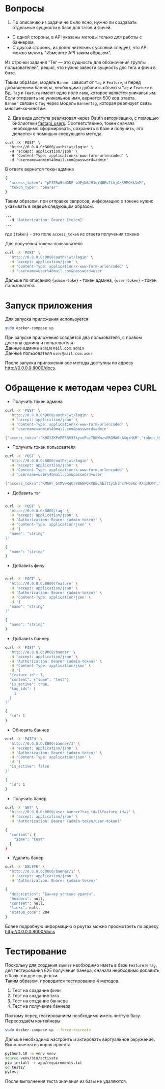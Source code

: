# Вопросы
1. По описанию из задачи не было ясно, нужно ли создавать отдельные сущности в базе для тэгов и фичей.
- С одной стороны, в API указаны методы только для работы с баннером.
- С другой стороны, из дополнительных условий следует, что API можно менять "Измените API таким образом".

  
Из строчки задания "Тег — это сущность для обозначения группы пользователей", решил, что нужно завести сущность для тега и фичи в базе.

Таким образом, модель `Banner` зависит от `Tag` и `Feature`, и перед добавлением баннера, необходимо добавить объекты `Tag` и `Feature` в Бд.
`Tag` и `Feature` имеют одно поле `name`, которое является уникальным.
Если отправить не уникальное имя, вернется 500 код ответа.  
`Banner` связан с `Tag` через модель `BannerTag`, которая реализует связь многие-ко-многим


2. Два вида доступа реализовал через Oauth авторизацию, с помощью библиотеки [fastapi_users](https://fastapi-users.github.io/fastapi-users/10.1/).
Соответственно, токен сначала необходимо сформировать, сохранить в базе и получить, это делается с помощью следующего метода.

```
curl -X 'POST' \
  'http://0.0.0.0:8000/auth/jwt/login' \
  -H 'accept: application/json' \
  -H 'Content-Type: application/x-www-form-urlencoded' \
  -d 'username=admin%40mail.com&password=admin'
```
В ответе вернется токен админа
```bash
{
  "access_token": "pPZF5w9sNGDF-oJFyN6JH1qYd0Eo7LhjGkS9MOXk3oM",
  "token_type": "bearer"
}
```

Таким образом, при отправке запросов, информацию о токене нужно указывать в хедере следующим образом.

```bash
...
  -H 'Authorization: Bearer {token}'
...
```
где `{token}` - это поле `access_token` из ответа получения токена

Для получения токена пользователя
```bash
curl -X 'POST' \
  'http://0.0.0.0:8000/auth/jwt/login' \
  -H 'accept: application/json' \
  -H 'Content-Type: application/x-www-form-urlencoded' \
  -d 'username=user%40mail.com&password=user'
```

Дальше по описанию `{admin-toke}` - токен админа, `{user-token}` - токен пользователя.
# Запуск приложения

Для запуска приложения используется

```bash
sudo docker-compose up
```

При запуске приложения создаётся два пользователя, с правом доступа админа и пользователя.  
Данные админа `admin@mail.com:admin`  
Данные пользователя `user@mail.com:user`  

После запуска приложения все методы доступны по адресу http://0.0.0.0:8000/docs.  

# Обращение к методам через CURL
- Получить токен админа

```bash
curl -X 'POST' \
  'http://0.0.0.0:8000/auth/jwt/login' \
  -H 'accept: application/json' \
  -H 'Content-Type: application/x-www-form-urlencoded' \
  -d 'username=admin%40mail.com&password=admin'

{"access_token":"X982ZKPeFESRV35kyxePucT8KWnzvHRGMA0-AXqzHXM","token_type":"bearer"}
```

- Получить токен пользователя

```bash
curl -X 'POST' \
  'http://0.0.0.0:8000/auth/jwt/login' \
  -H 'accept: application/json' \
  -H 'Content-Type: application/x-www-form-urlencoded' \
  -d 'username=user%40mail.com&password=user'

{"access_token":"KMhWr_GVMVwRqQa8866PQkXDELhbitty1klhc7FG6Rc-AXqzHXM","token_type":"bearer"}
```

- Добавить тэг

```bash

curl -X 'POST' \
  'http://0.0.0.0:8000/tag' \
  -H 'accept: application/json' \
  -H 'Authorization: Bearer {admin-token}' \
  -H 'Content-Type: application/json' \
  -d '{
  "name": "string"
}'

{
  "name": "string"
}
```

- Добавить фичу

```bash

curl -X 'POST' \
  'http://0.0.0.0:8000/feature' \
  -H 'accept: application/json' \
  -H 'Authorization: Bearer {admin-token}' \
  -H 'Content-Type: application/json' \
  -d '{
  "name": "string"
}'

{
  "name": "string"
}
```

- Добавить баннер

```bash
curl -X 'POST' \
  'http://0.0.0.0:8000/banner' \
  -H 'accept: application/json' \
  -H 'Authorization: Bearer {admin-token}' \
  -H 'Content-Type: application/json' \
  -d '{
  "feature_id": 1,
  "content": {"some": "test"},
  "is_active": true,
  "tag_ids": [
    1
  ]
}'

{
  "id": 1
}
```

- Обновить баннер

```bash
curl -X 'PATCH' \
  'http://0.0.0.0:8000/banner/3' \
  -H 'accept: application/json' \
  -H 'Authorization: Bearer {admin-token}' \
  -H 'Content-Type: application/json' \
  -d '{
  "is_active": false
}'

{
  "id": 1
}
```

- Получить банер

```bash
curl -X 'GET' \
  'http://0.0.0.0:8000/user_banner?tag_id=1&feature_id=1' \
  -H 'accept: application/json' \
  -H 'Authorization: Bearer {admin-token/user-token}'

{
  "content": {
    "some": "test"
  }
}
```

- Удалить банер

```bash
curl -X 'DELETE' \
  'http://0.0.0.0:8000/banner/1' \
  -H 'accept: application/json' \
  -H 'Authorization: Bearer {admin-token}'

{
  "description": "Баннер успешно удалён",
  "headers": null,
  "content": null,
  "links": null,
  "status_code": 204
}
```

Более подробную информацию о роутах можно просмотреть по адресу
http://0.0.0.0:8000/docs

# Тестирование

Поскольку для создания `Banner` необходимо иметь в базе `Feature` и `Tag`, для тестирования E2E получения банера, сначала необходимо добавить в базу эти две сущности.  
Таким образом, проводится тестирование 4 методов.
1. Тест на создание фичи
2. Тест на создание тэга
3. Тест на создание баннера
4. Тест на получение баннера

Поэтому перед тестированием необходимо иметь чистую базу.  
Пересоздаём контейнеры
```bash 
sudo docker-compose up --force-recreate
```

Дальше необходимо настроить и актировать виртуальное окружение.  
Выполняется из корня проекта
```bash
python3.10 -m venv venv
source venv/bin/activate
pip install -r app/requirements.txt 
cd tests/
pytest
```

После выполнения теста значения из базы не удаляются.



